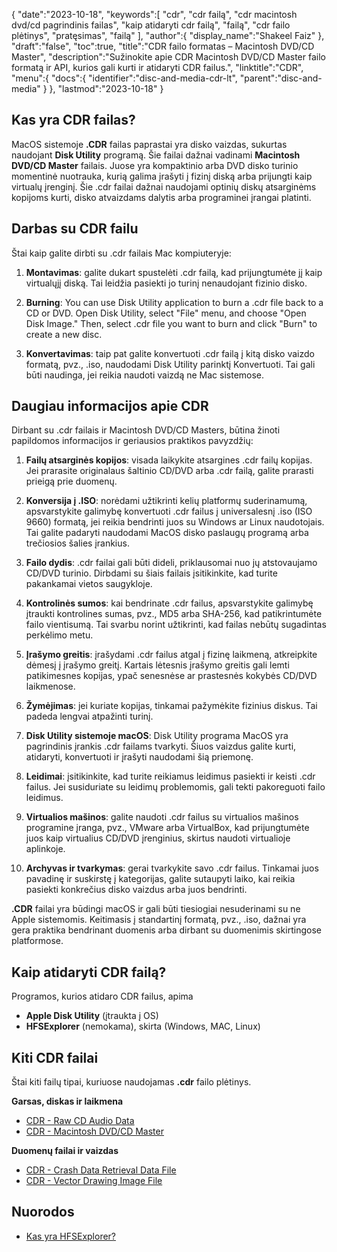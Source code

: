 {
   "date":"2023-10-18",
   "keywords":[
"cdr",
"cdr failą",
"cdr macintosh dvd/cd pagrindinis failas",
"kaip atidaryti cdr failą",
"failą",
"cdr failo plėtinys",
"pratęsimas",
"failą"
],
   "author":{
      "display_name":"Shakeel Faiz"
},
   "draft":"false",
   "toc":true,
   "title":"CDR failo formatas – Macintosh DVD/CD Master",
   "description":"Sužinokite apie CDR Macintosh DVD/CD Master failo formatą ir API, kurios gali kurti ir atidaryti CDR failus.",
   "linktitle":"CDR",
   "menu":{
      "docs":{
         "identifier":"disc-and-media-cdr-lt",
         "parent":"disc-and-media"
}
},
   "lastmod":"2023-10-18"
}

## Kas yra CDR failas?

MacOS sistemoje **.CDR** failas paprastai yra disko vaizdas, sukurtas naudojant **Disk Utility** programą. Šie failai dažnai vadinami **Macintosh DVD/CD Master** failais. Juose yra kompaktinio arba DVD disko turinio momentinė nuotrauka, kurią galima įrašyti į fizinį diską arba prijungti kaip virtualų įrenginį. Šie .cdr failai dažnai naudojami optinių diskų atsarginėms kopijoms kurti, disko atvaizdams dalytis arba programinei įrangai platinti.

## Darbas su CDR failu

Štai kaip galite dirbti su .cdr failais Mac kompiuteryje:

1.  **Montavimas**: galite dukart spustelėti .cdr failą, kad prijungtumėte jį kaip virtualųjį diską. Tai leidžia pasiekti jo turinį nenaudojant fizinio disko.
    
2.  **Burning**: You can use Disk Utility application to burn a .cdr file back to a CD or DVD. Open Disk Utility, select "File" menu, and choose "Open Disk Image." Then, select .cdr file you want to burn and click "Burn" to create a new disc.
    
3.  **Konvertavimas**: taip pat galite konvertuoti .cdr failą į kitą disko vaizdo formatą, pvz., .iso, naudodami Disk Utility parinktį Konvertuoti. Tai gali būti naudinga, jei reikia naudoti vaizdą ne Mac sistemose.

## Daugiau informacijos apie CDR

Dirbant su .cdr failais ir Macintosh DVD/CD Masters, būtina žinoti papildomos informacijos ir geriausios praktikos pavyzdžių:

1.  **Failų atsarginės kopijos**: visada laikykite atsargines .cdr failų kopijas. Jei prarasite originalaus šaltinio CD/DVD arba .cdr failą, galite prarasti prieigą prie duomenų.
    
2.  **Konversija į .ISO**: norėdami užtikrinti kelių platformų suderinamumą, apsvarstykite galimybę konvertuoti .cdr failus į universalesnį .iso (ISO 9660) formatą, jei reikia bendrinti juos su Windows ar Linux naudotojais. Tai galite padaryti naudodami MacOS disko paslaugų programą arba trečiosios šalies įrankius.
    
3.  **Failo dydis**: .cdr failai gali būti dideli, priklausomai nuo jų atstovaujamo CD/DVD turinio. Dirbdami su šiais failais įsitikinkite, kad turite pakankamai vietos saugykloje.
    
4.  **Kontrolinės sumos**: kai bendrinate .cdr failus, apsvarstykite galimybę įtraukti kontrolines sumas, pvz., MD5 arba SHA-256, kad patikrintumėte failo vientisumą. Tai svarbu norint užtikrinti, kad failas nebūtų sugadintas perkėlimo metu.
    
5.  **Įrašymo greitis**: įrašydami .cdr failus atgal į fizinę laikmeną, atkreipkite dėmesį į įrašymo greitį. Kartais lėtesnis įrašymo greitis gali lemti patikimesnes kopijas, ypač senesnėse ar prastesnės kokybės CD/DVD laikmenose.
    
6.  **Žymėjimas**: jei kuriate kopijas, tinkamai pažymėkite fizinius diskus. Tai padeda lengvai atpažinti turinį.
    
7.  **Disk Utility sistemoje macOS**: Disk Utility programa MacOS yra pagrindinis įrankis .cdr failams tvarkyti. Šiuos vaizdus galite kurti, atidaryti, konvertuoti ir įrašyti naudodami šią priemonę.
    
8.  **Leidimai**: įsitikinkite, kad turite reikiamus leidimus pasiekti ir keisti .cdr failus. Jei susiduriate su leidimų problemomis, gali tekti pakoreguoti failo leidimus.
    
9.  **Virtualios mašinos**: galite naudoti .cdr failus su virtualios mašinos programine įranga, pvz., VMware arba VirtualBox, kad prijungtumėte juos kaip virtualius CD/DVD įrenginius, skirtus naudoti virtualioje aplinkoje.
    
10.  **Archyvas ir tvarkymas**: gerai tvarkykite savo .cdr failus. Tinkamai juos pavadinę ir suskirstę į kategorijas, galite sutaupyti laiko, kai reikia pasiekti konkrečius disko vaizdus arba juos bendrinti.
    

**.CDR** failai yra būdingi macOS ir gali būti tiesiogiai nesuderinami su ne Apple sistemomis. Keitimasis į standartinį formatą, pvz., .iso, dažnai yra gera praktika bendrinant duomenis arba dirbant su duomenimis skirtingose platformose.

## Kaip atidaryti CDR failą?

Programos, kurios atidaro CDR failus, apima

- **Apple Disk Utility** (įtraukta į OS)
- **HFSExplorer** (nemokama), skirta (Windows, MAC, Linux)

## Kiti CDR failai

Štai kiti failų tipai, kuriuose naudojamas **.cdr** failo plėtinys.

**Garsas, diskas ir laikmena**
- [CDR - Raw CD Audio Data](/audio/cdr/)
- [CDR - Macintosh DVD/CD Master](/disc-and-media/cdr/)

**Duomenų failai ir vaizdas**
- [CDR - Crash Data Retrieval Data File](/data/cdr-crash/)
- [CDR - Vector Drawing Image File](/image/cdr/)


## Nuorodos
* [Kas yra HFSExplorer?](https://catacombae.org/hfsexplorer/)


